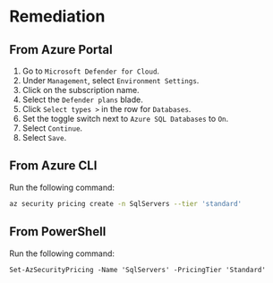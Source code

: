 # Remediation

## From Azure Portal

1. Go to `Microsoft Defender for Cloud`.
2. Under `Management`, select `Environment Settings`.
3. Click on the subscription name.
4. Select the `Defender plans` blade.
5. Click `Select types >` in the row for `Databases`.
6. Set the toggle switch next to `Azure SQL Databases` to `On`.
7. Select `Continue`.
8. Select `Save`.

## From Azure CLI

Run the following command:

```sh
az security pricing create -n SqlServers --tier 'standard'
```

## From PowerShell

Run the following command:

```ps
Set-AzSecurityPricing -Name 'SqlServers' -PricingTier 'Standard'
```
